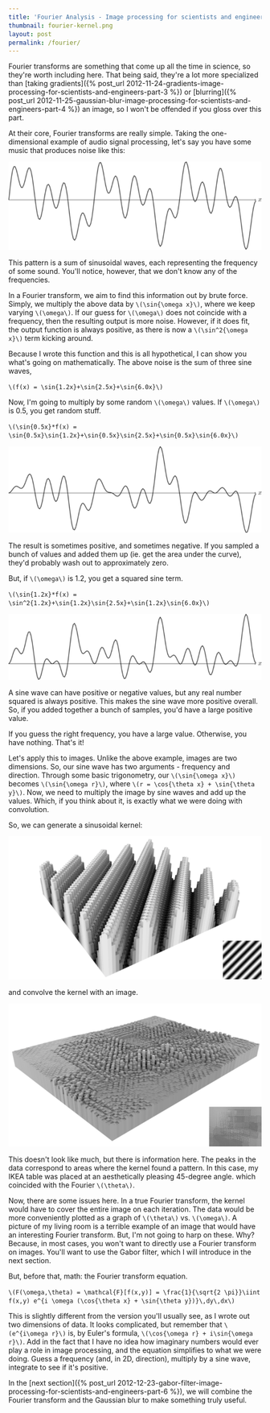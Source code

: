 ```yaml
---
title: 'Fourier Analysis - Image processing for scientists and engineers, Part 5'
thumbnail: fourier-kernel.png
layout: post
permalink: /fourier/
---
```

Fourier transforms are something that come up all the time in science, so they're
worth including here. That being said, they're a lot more specialized than
[taking gradients]({% post_url 2012-11-24-gradients-image-processing-for-scientists-and-engineers-part-3 %})
or [blurring]({% post_url 2012-11-25-gaussian-blur-image-processing-for-scientists-and-engineers-part-4 %})
an image, so I won't be offended if you gloss over this part.

At their core, Fourier transforms are really simple. Taking the one-dimensional
example of audio signal processing, let's say you have some music that produces
noise like this:

![](/assets/2012-11-27-fourier-frequency-analysis-image-processing-for-scientists-and-engineers-part-5/sinusoid-raw.png)

This pattern is a sum of sinusoidal waves, each representing the frequency of
some sound. You'll notice, however, that we don't know any of the frequencies.

In a Fourier transform, we aim to find this information out by brute force. Simply,
we multiply the above data by `\(\sin{\omega x}\)`, where we keep varying `\(\omega\)`.
If our guess for `\(\omega\)` does not coincide with a frequency, then the resulting
output is more noise. However, if it does fit, the output function is always positive,
as there is now a `\(\sin^2{\omega x}\)` term kicking around.

Because I wrote this function and this is all hypothetical, I can show you what's
going on mathematically. The above noise is the sum of three sine waves,

`\(f(x) = \sin{1.2x}+\sin{2.5x}+\sin{6.0x}\)`

Now, I'm going to multiply by some random `\(\omega\)` values. If `\(\omega\)`
is 0.5, you get random stuff.

`\(\sin{0.5x}*f(x) = \sin{0.5x}\sin{1.2x}+\sin{0.5x}\sin{2.5x}+\sin{0.5x}\sin{6.0x}\)`

![](/assets/2012-11-27-fourier-frequency-analysis-image-processing-for-scientists-and-engineers-part-5/sinusoid-out-of-phase.png)

The result is sometimes positive, and sometimes negative. If you sampled a bunch
of values and added them up (ie. get the area under the curve), they'd probably
wash out to approximately zero.

But, if `\(\omega\)` is 1.2, you get a squared sine term.

`\(\sin{1.2x}*f(x) = \sin^2{1.2x}+\sin{1.2x}\sin{2.5x}+\sin{1.2x}\sin{6.0x}\)`

![](/assets/2012-11-27-fourier-frequency-analysis-image-processing-for-scientists-and-engineers-part-5/sinusoid-in-phase.png)

A sine wave can have positive or negative values, but any real number squared
is always positive. This makes the sine wave more positive overall. So, if you
added together a bunch of samples, you'd have a large positive value.

If you guess the right frequency, you have a large value. Otherwise, you have
nothing. That's it!

Let's apply this to images. Unlike the above example, images are two dimensions.
So, our sine wave has two arguments - frequency and direction. Through some basic
trigonometry, our `\(\sin{\omega x}\)` becomes `\(\sin{\omega r}\)`, where
`\(r = \cos{\theta x} + \sin{\theta y}\)`. Now, we need to multiply the image
by sine waves and add up the values. Which, if you think about it, is exactly
what we were doing with convolution.

So, we can generate a sinusoidal kernel:

![](/assets/2012-11-27-fourier-frequency-analysis-image-processing-for-scientists-and-engineers-part-5/fourier-kernel.png)

and convolve the kernel with an image.

![](/assets/2012-11-27-fourier-frequency-analysis-image-processing-for-scientists-and-engineers-part-5/fourier-room.png)

This doesn't look like much, but there is information here. The peaks in the data
correspond to areas where the kernel found a pattern. In this case, my IKEA table
was placed at an aesthetically pleasing 45-degree angle. which coincided with the
Fourier `\(\theta\)`.

Now, there are some issues here. In a true Fourier transform, the kernel would
have to cover the entire image on each iteration. The data would be more conveniently
plotted as a graph of `\(\theta\)` vs. `\(\omega\)`. A picture of my living room
is a terrible example of an image that would have an interesting Fourier transform.
But, I'm not going to harp on these. Why? Because, in most cases, you won't want
to directly use a Fourier transform on images. You'll want to use the Gabor filter,
which I will introduce in the next section.

But, before that, math: the Fourier transform equation.

`\(F(\omega,\theta) = \mathcal{F}[f(x,y)] = \frac{1}{\sqrt{2 \pi}}\iint f(x,y) e^{i \omega (\cos{\theta x} + \sin{\theta y})}\,dy\,dx\)`

This is slightly different from the version you'll usually see, as I wrote out
two dimensions of data. It looks complicated, but remember that `\(e^{i\omega r}\)`
is, by Euler's formula, `\(\cos{\omega r} + i\sin{\omega r}\)`. Add in the fact
that I have no idea how imaginary numbers would ever play a role in image
processing, and the equation simplifies to what we were doing. Guess a frequency
(and, in 2D, direction), multiply by a sine wave, integrate to see if it's positive.

In the [next section]({% post_url 2012-12-23-gabor-filter-image-processing-for-scientists-and-engineers-part-6 %}),
we will combine the Fourier transform and the Gaussian blur to make something
truly useful.
